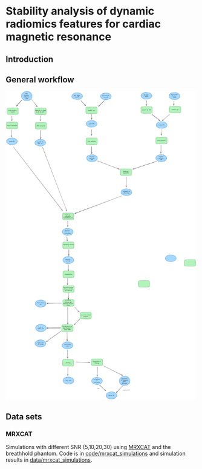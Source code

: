 # Stability analysis of dynamic radiomics features for cardiac magnetic resonance

## Introduction


## General workflow

![workflow](docs/workflow/Workflow-2023-11-14-1521.png)

## Data sets

### MRXCAT

Simulations with different SNR (5,10,20,30) using [MRXCAT](https://biomed.ee.ethz.ch/mrxcat.html) and the breathhold phantom.
Code is in [code/mrxcat_simulations](code/mrxcat_simulations) and simulation results in [data/mrxcat_simulations](data/mrxcat_simulations).
